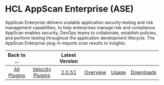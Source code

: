 
# HCL AppScan Enterprise (ASE)

AppScan Enterprise delivers scalable application security testing and risk management capabilities, to help enterprises manage risk and compliance. AppScan enables security, DevOps teams to collaborate, establish policies, and perform testing throughout the application development lifecycle. The AppScan Enterprise plug-in imports scan results to insights.

|Back to ...||Latest Version||||
| :---: | :---: | :---: | :---: | :---: | :---: |
|[All Plugins](../../index.md)|[Velocity Plugins](../README.md)|[2.0.51](https://github.com/UrbanCode/IBM-UCV-PLUGINS/raw/main/files/ucv-ext-appscan/ucv-ext-appscan:2.0.51.tar.7z.001)|[Overview](overview.md)|[Usage](usage.md)|[Downloads](downloads.md)|
